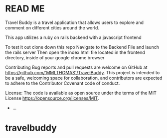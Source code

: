 # READ ME

Travel Buddy is a travel application that allows users to explore and comment on different cities around the world.

This app utilizes a ruby on rails backend with a javascript frontend

To test it out clone down this repo
Navigate to the Backend File and launch the rails server
Then open the index.html file located in the frontend directory, inside of your google chrome browser

Contributing Bug reports and pull requests are welcome on GitHub at https://github.com/'MMLTHOMAS'/TravelBuddy. This project is intended to be a safe, welcoming space for collaboration, and contributors are expected to adhere to the Contributor Covenant code of conduct.

License: The code is available as open source under the terms of the MIT License https://opensource.org/licenses/MIT.

* ...
# travelbuddy
